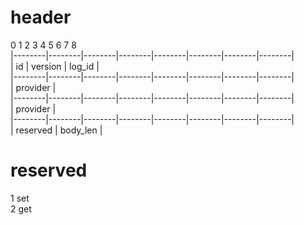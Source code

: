 header
=====
0        1        2        3        4        5        6        7        8<br />
|--------|--------|--------|--------|--------|--------|--------|--------|<br />
| id              | version         | log_id                            |<br />
|--------|--------|--------|--------|--------|--------|--------|--------|<br />
| provider                                                              |<br />
|--------|--------|--------|--------|--------|--------|--------|--------|<br />
| provider                                                              |<br />
|--------|--------|--------|--------|--------|--------|--------|--------|<br />
| reserved                          | body_len                          |<br />

reserved
=====
1 set<br />
2 get<br />
